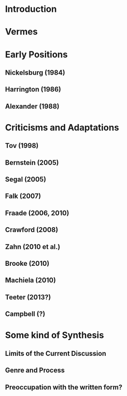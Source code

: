# Introduction

# Vermes

# Early Positions
## Nickelsburg (1984)
## Harrington (1986)
## Alexander (1988)

# Criticisms and Adaptations
## Tov (1998)
## Bernstein (2005)
## Segal (2005)
## Falk (2007)
## Fraade (2006, 2010)
## Crawford (2008)
## Zahn (2010 et al.)
## Brooke (2010)
## Machiela (2010)
## Teeter (2013?)
## Campbell (?)

# Some kind of Synthesis
## Limits of the Current Discussion
## Genre and Process
## Preoccupation with the written form?
